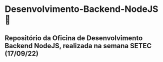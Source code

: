 # Desenvolvimento-Backend-NodeJS 📙
## Repositório da Oficina de Desenvolvimento Backend NodeJS, realizada na semana SETEC (17/09/22)
